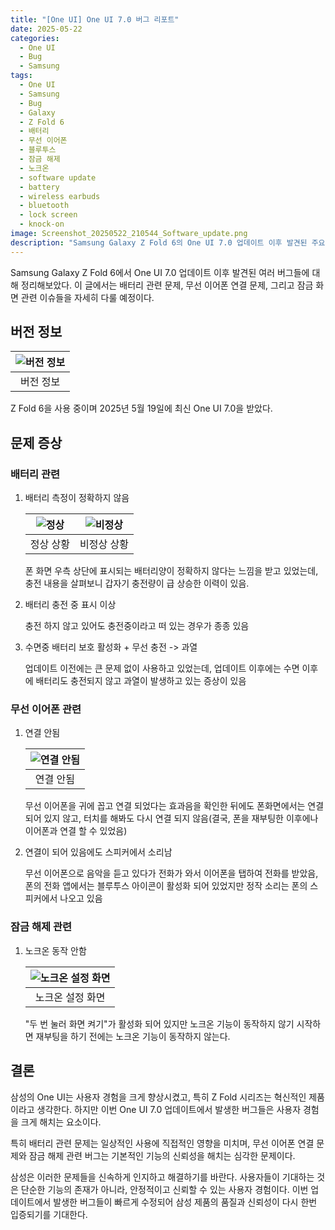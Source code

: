 ```yaml
---
title: "[One UI] One UI 7.0 버그 리포트"
date: 2025-05-22
categories:
  - One UI
  - Bug
  - Samsung
tags:
  - One UI
  - Samsung
  - Bug
  - Galaxy
  - Z Fold 6
  - 배터리
  - 무선 이어폰
  - 블루투스
  - 잠금 해제
  - 노크온
  - software update
  - battery
  - wireless earbuds
  - bluetooth
  - lock screen
  - knock-on
image: Screenshot_20250522_210544_Software_update.png
description: "Samsung Galaxy Z Fold 6의 One UI 7.0 업데이트 이후 발견된 주요 버그들을 정리한 글이다. 배터리 측정 오류, 무선 이어폰 연결 문제, 잠금 화면 관련 이슈 등 경험을 바탕으로 한 버그 리포트를 작성했다."
---
```


Samsung Galaxy Z Fold 6에서 One UI 7.0 업데이트 이후 발견된 여러 버그들에 대해 정리해보았다. 이 글에서는 배터리 관련 문제, 무선 이어폰 연결 문제, 그리고 잠금 화면 관련 이슈들을 자세히 다룰 예정이다.

## 버전 정보

|![버전 정보](Screenshot_20250522_210544_Software_update.png)|
|:---:|
|버전 정보|

Z Fold 6을 사용 중이며 2025년 5월 19일에 최신 One UI 7.0을 받았다.

## 문제 증상

### 배터리 관련

1. 배터리 측정이 정확하지 않음

    |![정상](image03.png)|![비정상](image04.png)|
    |:---:|:---:|
    |정상 상황|비정상 상황|

    폰 화면 우측 상단에 표시되는 배터리양이 정확하지 않다는 느낌을 받고 있었는데, 충전 내용을 살펴보니 갑자기 충전량이 급 상승한 이력이 있음.

1. 배터리 충전 중 표시 이상

    충전 하지 않고 있어도 충전중이라고 떠 있는 경우가 종종 있음

1. 수면중 배터리 보호 활성화 + 무선 충전 -> 과열

    업데이트 이전에는 큰 문제 없이 사용하고 있었는데, 업데이트 이후에는 수면 이후에 배터리도 충전되지 않고 과열이 발생하고 있는 증상이 있음

### 무선 이어폰 관련

1. 연결 안됨

    |![연결 안됨](image05.png)|
    |:---:|
    |연결 안됨|

    무선 이어폰을 귀에 꼽고 연결 되었다는 효과음을 확인한 뒤에도 폰화면에서는 연결 되어 있지 않고, 터치를 해봐도 다시 연결 되지 않음(결국, 폰을 재부팅한 이후에나 이어폰과 연결 할 수 있었음)

1. 연결이 되어 있음에도 스피커에서 소리남

    무선 이어폰으로 음악을 듣고 있다가 전화가 와서 이어폰을 탭하여 전화를 받았음, 폰의 전화 앱에서는 블루투스 아이콘이 활성화 되어 있었지만 정작 소리는 폰의 스피커에서 나오고 있음

### 잠금 해제 관련

1. 노크온 동작 안함

    |![노크온 설정 화면](image06.png)|
    |:---:|
    |노크온 설정 화면|

    "두 번 눌러 화면 켜기"가 활성화 되어 있지만 노크온 기능이 동작하지 않기 시작하면 재부팅을 하기 전에는 노크온 기능이 동작하지 않는다.

## 결론

삼성의 One UI는 사용자 경험을 크게 향상시켰고, 특히 Z Fold 시리즈는 혁신적인 제품이라고 생각한다. 하지만 이번 One UI 7.0 업데이트에서 발생한 버그들은 사용자 경험을 크게 해치는 요소이다.

특히 배터리 관련 문제는 일상적인 사용에 직접적인 영향을 미치며, 무선 이어폰 연결 문제와 잠금 해제 관련 버그는 기본적인 기능의 신뢰성을 해치는 심각한 문제이다.

삼성은 이러한 문제들을 신속하게 인지하고 해결하기를 바란다. 사용자들이 기대하는 것은 단순한 기능의 존재가 아니라, 안정적이고 신뢰할 수 있는 사용자 경험이다. 이번 업데이트에서 발생한 버그들이 빠르게 수정되어 삼성 제품의 품질과 신뢰성이 다시 한번 입증되기를 기대한다.
